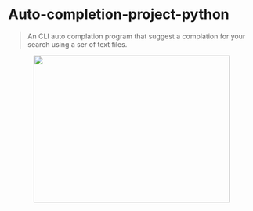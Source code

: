 # Auto-completion-project-python

> An CLI auto complation program that suggest a complation for your search using a ser of text files.

<div align="center"><img src="https://ibb.co/C2VcSkY" width="400" height="300"/></div>

<br>
